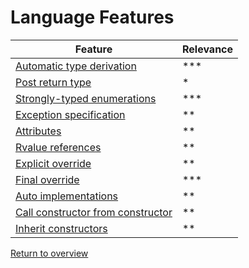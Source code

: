 # Language Features

| Feature                                                    | Relevance |
|------------------------------------------------------------|-----------|
| [Automatic type derivation](./2.1-auto-type)               | ***       | 
| [Post return type](./2.2-post-return-type)                 | *         | 
| [Strongly-typed enumerations](./2.3-typed-enum)            | ***       | 
| [Exception specification](./2.4-exception-spec)            | **        | 
| [Attributes](./2.5-attributes)                             | **        | 
| [Rvalue references](./2.6-rvalue-ref)                      | **        |
| [Explicit override](./2.7-explicit-override)               | **        | 
| [Final override](./2.8-final-override)                     | ***       | 
| [Auto implementations](./2.9-auto-impl)                    | **        |
| [Call constructor from constructor](./2.10-ctor-from-ctor) | **        | 
| [Inherit constructors](./2.11-inherit-ctor)                | **        | 

[Return to overview](../README.md)
